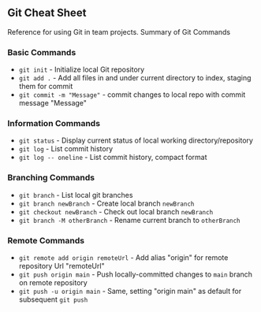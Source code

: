 ## Git Cheat Sheet

Reference for using Git in team projects.
Summary of Git Commands
### Basic Commands

* `git init` - Initialize local Git repository
* `git add .` - Add all files in and under current directory to index, staging
them for commit
* `git commit -m "Message"` - commit changes to local repo with commit message
"Message"

### Information Commands
* `git status` - Display current status of local working directory/repository
* `git log` - List commit history
* `git log -- oneline` - List commit history, compact format

### Branching Commands
* `git branch` - List local git branches
* `git branch newBranch` - Create local branch `newBranch`
* `git checkout newBranch` - Check out local branch `newBranch`
* `git branch -M otherBranch` - Rename current branch to `otherBranch`

### Remote Commands
* `git remote add origin remoteUrl` - Add alias "origin" for remote repository
Url "remoteUrl"
* `git push origin main` - Push locally-committed changes to `main` branch on
remote repository
* `git push -u origin main` - Same, setting "origin main" as default for
subsequent `git push`
